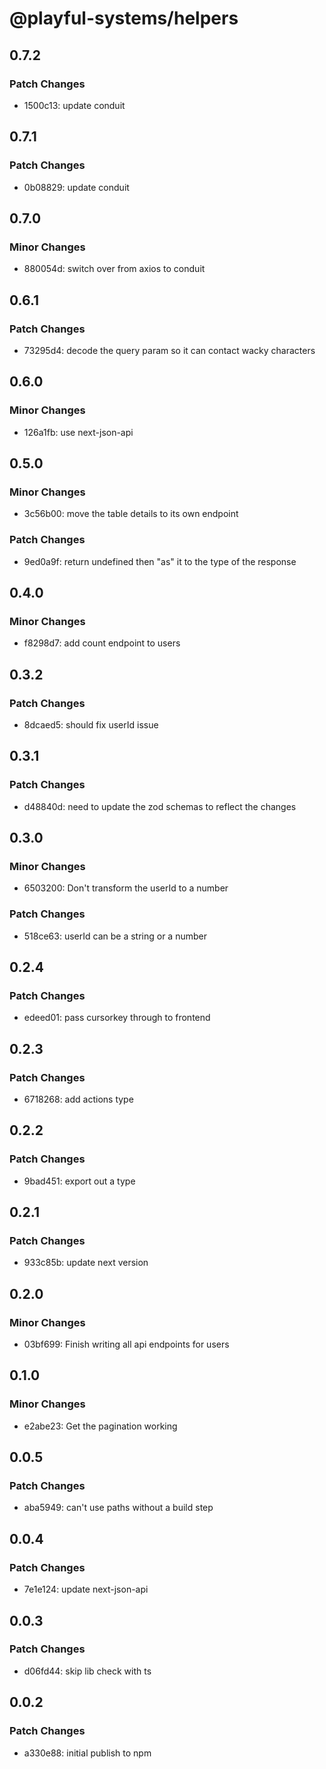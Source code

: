# @playful-systems/helpers

## 0.7.2

### Patch Changes

- 1500c13: update conduit

## 0.7.1

### Patch Changes

- 0b08829: update conduit

## 0.7.0

### Minor Changes

- 880054d: switch over from axios to conduit

## 0.6.1

### Patch Changes

- 73295d4: decode the query param so it can contact wacky characters

## 0.6.0

### Minor Changes

- 126a1fb: use next-json-api

## 0.5.0

### Minor Changes

- 3c56b00: move the table details to its own endpoint

### Patch Changes

- 9ed0a9f: return undefined then "as" it to the type of the response

## 0.4.0

### Minor Changes

- f8298d7: add count endpoint to users

## 0.3.2

### Patch Changes

- 8dcaed5: should fix userId issue

## 0.3.1

### Patch Changes

- d48840d: need to update the zod schemas to reflect the changes

## 0.3.0

### Minor Changes

- 6503200: Don't transform the userId to a number

### Patch Changes

- 518ce63: userId can be a string or a number

## 0.2.4

### Patch Changes

- edeed01: pass cursorkey through to frontend

## 0.2.3

### Patch Changes

- 6718268: add actions type

## 0.2.2

### Patch Changes

- 9bad451: export out a type

## 0.2.1

### Patch Changes

- 933c85b: update next version

## 0.2.0

### Minor Changes

- 03bf699: Finish writing all api endpoints for users

## 0.1.0

### Minor Changes

- e2abe23: Get the pagination working

## 0.0.5

### Patch Changes

- aba5949: can't use paths without a build step

## 0.0.4

### Patch Changes

- 7e1e124: update next-json-api

## 0.0.3

### Patch Changes

- d06fd44: skip lib check with ts

## 0.0.2

### Patch Changes

- a330e88: initial publish to npm
